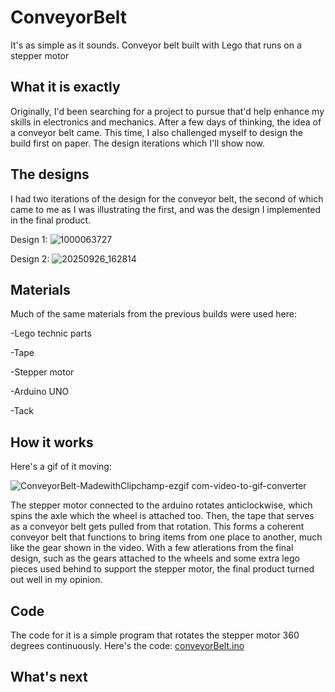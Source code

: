 # ConveyorBelt
It's as simple as it sounds. Conveyor belt built with Lego that runs on a stepper motor

## What it is exactly
Originally, I'd been searching for a project to pursue that'd help enhance my skills in electronics and mechanics. After a few days of thinking, the idea of a conveyor
belt came. This time, I also challenged myself to design the build first on paper. The design iterations which I'll show now. 

## The designs
I had two iterations of the design for the conveyor belt, the second of which came to me as I was illustrating the first, and was the design I implemented in the final 
product. 

Design 1:
![1000063727](https://github.com/user-attachments/assets/f52be27d-f2bf-4864-aff5-010084f64120)

Design 2:
![20250926_162814](https://github.com/user-attachments/assets/3db2be5b-cba4-43d2-a004-5f94fe56c6a4)

## Materials
Much of the same materials from the previous builds were used here:

-Lego technic parts

-Tape

-Stepper motor

-Arduino UNO

-Tack

## How it works
Here's a gif of it moving:

![ConveyorBelt-MadewithClipchamp-ezgif com-video-to-gif-converter](https://github.com/user-attachments/assets/871afd62-4f51-478e-929f-bff55f73e893)

The stepper motor connected to the arduino rotates anticlockwise, which spins the axle which the wheel is attached too. Then, the tape that serves as a conveyor belt gets pulled from that rotation. This forms a coherent conveyor belt that functions to bring items from one place to another, much like the gear shown in the video. With a few atlerations from the final design, such as the gears attached to the wheels and some extra lego pieces used behind to support the stepper motor, the final product turned out well in my opinion. 

## Code
The code for it is a simple program that rotates the stepper motor 360 degrees continuously. Here's the code: [conveyorBelt.ino](conveyorBelt.ino)

## What's next









